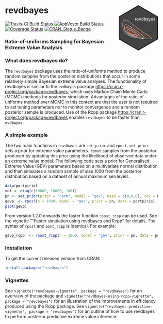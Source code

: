 
<!-- README.md is generated from README.Rmd. Please edit that file -->
revdbayes <img src="tools/revdbayes_logo.png" height = "150" align="right" />
=============================================================================

[![Travis-CI Build Status](https://travis-ci.org/paulnorthrop/revdbayes.svg?branch=master)](https://travis-ci.org/paulnorthrop/revdbayes) [![AppVeyor Build Status](https://ci.appveyor.com/api/projects/status/github/paulnorthrop/revdbayes?branch=master&svg=true)](https://ci.appveyor.com/project/paulnorthrop/revdbayes) [![Coverage Status](https://codecov.io/github/paulnorthrop/revdbayes/coverage.svg?branch=master)](https://codecov.io/github/paulnorthrop/revdbayes?branch=master) [![CRAN\_Status\_Badge](https://www.r-pkg.org/badges/version/revdbayes)](https://cran.r-project.org/package=revdbayes)

### Ratio-of-uniforms Sampling for Bayesian Extreme Value Analysis

### What does revdbayes do?

The `revdbayes` package uses the ratio-of-uniforms method to produce random samples from the posterior distributions that occur in some relatively simple Bayesian extreme value analyses. The functionality of revdbayes is similar to the `evdbayes` package <https://cran.r-project.org/package=evdbayes>, which uses Markov Chain Monte Carlo (MCMC) methods for posterior simulation. Advantages of the ratio-of-uniforms method over MCMC in this context are that the user is not required to set tuning parameters nor to monitor convergence and a random posterior sample is produced. Use of the Rcpp package <https://cran.r-project.org/package=evdbayes> enables `revdbayes` to be faster than `evdbayes`.

### A simple example

The two main functions in `revdbayes` are `set_prior` and `rpost`. `set_prior` sets a prior for extreme value parameters. `rpost` samples from the posterior produced by updating this prior using the likelihood of observed data under an extreme value model. The following code sets a prior for Generalised Extreme Value (GEV) parameters based on a multivariate normal distribution and then simulates a random sample of size 1000 from the posterior distribution based on a dataset of annual maximum sea levels.

``` r
data(portpirie)
mat <- diag(c(10000, 10000, 100))
pn <- set_prior(prior = "norm", model = "gev", mean = c(0,0,0), cov = mat)
gevp  <- rpost(n = 1000, model = "gev", prior = pn, data = portpirie)
plot(gevp)
```

From version 1.2.0 onwards the faster function `rpost_rcpp` can be used.
See the vignette ""Faster simulation using revdbayes and Rcpp" for details. The syntax of `rpost` and `post_rcpp` is identical. For example:

``` r
gevp_rcpp  <- rpost_rcpp(n = 1000, model = "gev", prior = pn, data = portpirie)
```

### Installation

To get the current released version from CRAN:

``` r
install.packages("revdbayes")
```

### Vignettes

See `vignette("revdbayes-vignette", package = "revdbayes")` for an overview of the package and `vignette("revdbayes-using-rcpp-vignette", package = "revdbayes")` for an illustration of the improvements in efficiency produced using the Rcpp package. See `vignette("revdbayes-predictive-vignette", package = "revdbayes")` for an outline of how to use revdbayes to perform posterior predictive extreme value inference.
